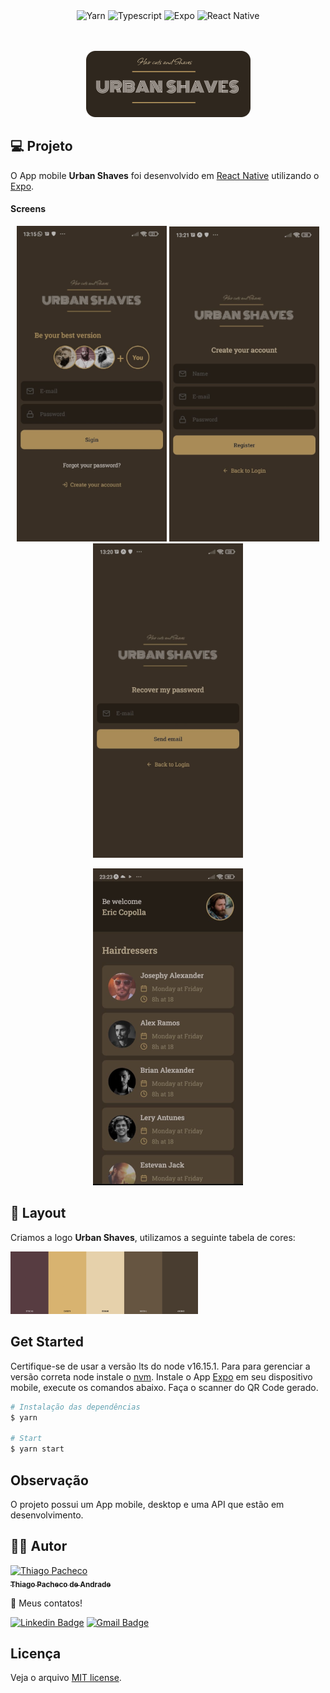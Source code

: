 <div align="center">
<img src="https://img.shields.io/badge/Yarn-2C8EBB?style=for-the-badge&logo=yarn&logoColor=white" alt="Yarn" />

<img src="https://img.shields.io/badge/TypeScript-007ACC?style=for-the-badge&logo=typescript&logoColor=white" alt="Typescript" />
  
<img src="https://img.shields.io/badge/expo-1C1E24?style=for-the-badge&logo=expo&logoColor=#D04A37" alt="Expo"/>

<img src="https://img.shields.io/badge/react_native-%2320232a.svg?style=for-the-badge&logo=react&logoColor=%2361DAFB"  alt="React Native" />
  
</div>

<br/>
<br/>

<p align="center">
<img  src="./assets/splash.png"/>
</p>

## **💻 Projeto**

O App mobile <strong>Urban Shaves</strong> foi desenvolvido em [React Native](https://reactnative.dev/) utilizando o [Expo](https://docs.expo.dev/).

#### **Screens**

<p align="center">
  <img alt="login" src="./assets/login.png" widht="240px">
  <img alt="register" src="./assets/register.png" widht="240px">
  <img alt="forgot" src="./assets/forgot.png" width="240px">
</p>
<p align="center">
  <img alt="dashboard1" src="./assets/dashboard.png" widht="240px"/>
  
</p>

## **🔖 Layout**

<p>Criamos a logo <strong>Urban Shaves</strong>, utilizamos a seguinte tabela de cores:
</p>
<img alt="paleta" src="./src/assets/pallet.png" width="300px">
  
## Get Started

Certifique-se de usar a versão lts do node v16.15.1. Para para gerenciar a versão correta node instale o [nvm](https://github.com/nvm-sh/nvm).
Instale o App [Expo](https://play.google.com/store/apps/details?id=host.exp.exponent&hl=en&gl=US) em seu dispositivo mobile, execute os comandos abaixo. Faça o scanner do QR Code gerado.

```bash
# Instalação das dependências
$ yarn

# Start
$ yarn start
```

## Observação

O projeto possui um App mobile, desktop e uma API que estão em desenvolvimento.

## **👨‍🚀 Autor**

<a href="https://github.com/tpaphysics">
<img alt="Thiago Pacheco" src="https://images.weserv.nl/?url=avatars.githubusercontent.com/u/46402647?v=4?v=4&h=300&w=300&fit=cover&mask=circle&maxage=7d" width="100px"/>
  <br />
  <sub>
    <b>Thiago Pacheco de Andrade</b>
  </sub>
</a>
<br />
  
👋 Meus contatos!
  
[![Linkedin Badge](https://img.shields.io/badge/-LinkedIn-blue?style=for-the-badge&logo=Linkedin&logoColor=white&link=https://www.linkedin.com/in/thiago-pacheco-200a1a86/ )](https://www.linkedin.com/in/thiago-pacheco-200a1a86/)
[![Gmail Badge](https://img.shields.io/badge/-Gmail-c14438?style=for-the-badge&logo=Gmail&logoColor=white&link=mailto:physics.posgrad.@gmail.com )](mailto:physics.posgrad.@gmail.com)
  
##   Licença
  
  
  
Veja o arquivo [MIT license](LICENSE ).
